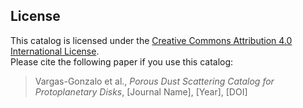 ## License

This catalog is licensed under the [Creative Commons Attribution 4.0 International License](https://creativecommons.org/licenses/by/4.0/).  
Please cite the following paper if you use this catalog:

> Vargas-Gonzalo et al., *Porous Dust Scattering Catalog for Protoplanetary Disks*, [Journal Name], [Year], [DOI]
